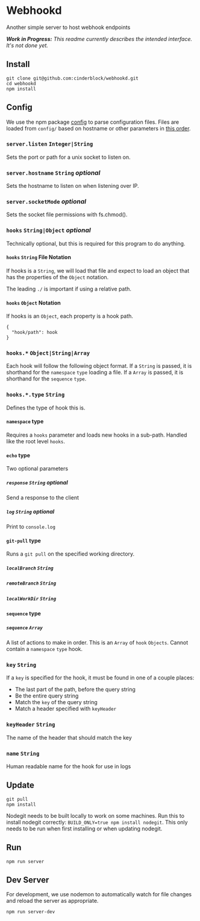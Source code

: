 # Webhookd
Another simple server to host webhook endpoints

***Work in Progress:*** *This readme currently describes the intended interface. It's not done yet.*

## Install

```
git clone git@github.com:cinderblock/webhookd.git
cd webhookd
npm install
```

## Config

We use the npm package [config](https://www.npmjs.com/package/config) to parse configuration files.
Files are loaded from `config/` based on hostname or other parameters in [this order](https://github.com/lorenwest/node-config/wiki/Configuration-Files#file-load-order).

### `server.listen` `Integer|String`
Sets the port or path for a unix socket to listen on.

### `server.hostname` `String` *optional*
Sets the hostname to listen on when listening over IP.

### `server.socketMode` *optional*
Sets the socket file permissions with fs.chmod().

### `hooks` `String|Object` *optional*
Technically optional, but this is required for this program to do anything.

#### `hooks` `String` File Notation
If hooks is a `String`, we will load that file and expect to load an object that has the properties of the `Object` notation.

The leading `./` is important if using a relative path.

#### `hooks` `Object` Notation
If hooks is an `Object`, each property is a hook path.
```
{
  "hook/path": hook
}
```

### `hooks.*` `Object|String|Array`
Each hook will follow the following object format.
If a `String` is passed, it is shorthand for the `namespace` `type` loading a file.
If a `Array` is passed, it is shorthand for the `sequence` `type`.

### `hooks.*.type` `String`
Defines the type of hook this is.

#### `namespace` type
Requires a `hooks` parameter and loads new hooks in a sub-path.
Handled like the root level `hooks`.

#### `echo` type
Two optional parameters

##### `response` `String` *optional*
Send a response to the client

##### `log` `String` *optional*
Print to `console.log`

#### `git-pull` type
Runs a `git pull` on the specified working directory.

##### `localBranch` `String`
##### `remoteBranch` `String`
##### `localWorkDir` `String`

#### `sequence` type

##### `sequence` `Array`
A list of actions to make in order.
This is an `Array` of `hook` `Objects`.
Cannot contain a `namespace` `type` hook.

### `key` `String`
If a `key` is specified for the hook, it must be found in one of a couple places:
 - The last part of the path, before the query string
 - Be the entire query string
 - Match the `key` of the query string
 - Match a header specified with `keyHeader`

### `keyHeader` `String`
The name of the header that should match the key

### `name` `String`
Human readable name for the hook for use in logs

## Update

```
git pull
npm install
```

Nodegit needs to be built locally to work on some machines.
Run this to install nodegit correctly: `BUILD_ONLY=true npm install nodegit`.
This only needs to be run when first installing or when updating nodegit.

## Run

```
npm run server
```

## Dev Server

For development, we use nodemon to automatically watch for file changes and reload the server as appropriate.

```
npm run server-dev
```
